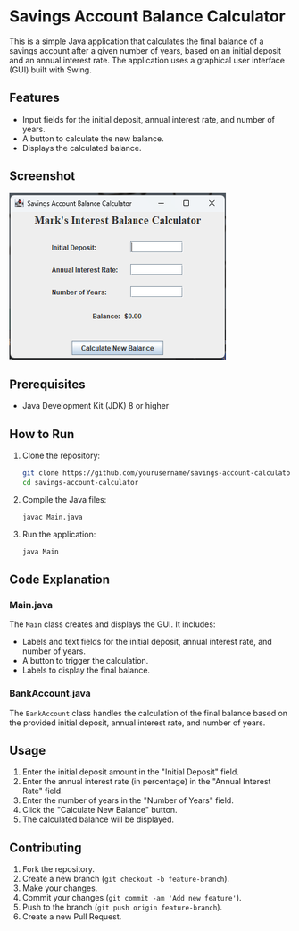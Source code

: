 # Savings Account Balance Calculator

This is a simple Java application that calculates the final balance of a savings account after a given number of years, based on an initial deposit and an annual interest rate. The application uses a graphical user interface (GUI) built with Swing.

## Features

- Input fields for the initial deposit, annual interest rate, and number of years.
- A button to calculate the new balance.
- Displays the calculated balance.

## Screenshot

![Screenshot](screenshot.png)

## Prerequisites

- Java Development Kit (JDK) 8 or higher

## How to Run

1. Clone the repository:
    ```sh
    git clone https://github.com/yourusername/savings-account-calculator.git
    cd savings-account-calculator
    ```

2. Compile the Java files:
    ```sh
    javac Main.java
    ```

3. Run the application:
    ```sh
    java Main
    ```

## Code Explanation

### Main.java

The `Main` class creates and displays the GUI. It includes:

- Labels and text fields for the initial deposit, annual interest rate, and number of years.
- A button to trigger the calculation.
- Labels to display the final balance.

### BankAccount.java

The `BankAccount` class handles the calculation of the final balance based on the provided initial deposit, annual interest rate, and number of years.

## Usage

1. Enter the initial deposit amount in the "Initial Deposit" field.
2. Enter the annual interest rate (in percentage) in the "Annual Interest Rate" field.
3. Enter the number of years in the "Number of Years" field.
4. Click the "Calculate New Balance" button.
5. The calculated balance will be displayed.

## Contributing

1. Fork the repository.
2. Create a new branch (`git checkout -b feature-branch`).
3. Make your changes.
4. Commit your changes (`git commit -am 'Add new feature'`).
5. Push to the branch (`git push origin feature-branch`).
6. Create a new Pull Request.
